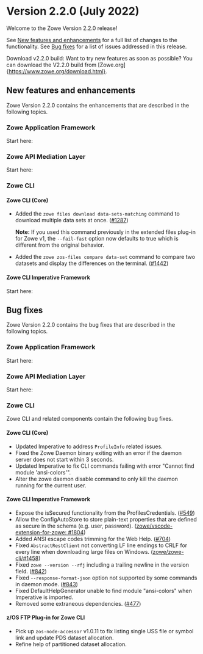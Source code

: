 # Version 2.2.0 (July 2022)

Welcome to the Zowe Version 2.2.0 release!

See [New features and enhancements](#new-features-and-enhancements) for a full list of changes to the functionality. See [Bug fixes](#bug-fixes) for a list of issues addressed in this release.

Download v2.2.0 build: Want to try new features as soon as possible? You can download the V2.2.0 build from [Zowe.org]{https://www.zowe.org/download.html}.


## New features and enhancements

Zowe Version 2.2.0 contains the enhancements that are described in the following topics.

### Zowe Application Framework

Start here:

### Zowe API Mediation Layer

Start here:
### Zowe CLI

#### Zowe CLI (Core)

-  Added the `zowe files download data-sets-matching` command to download multiple data sets at once. ([#1287](https://github.com/zowe/zowe-cli/issues/1287))

    **Note:** If you used this command previously in the extended files plug-in for Zowe v1, the `--fail-fast` option now defaults to true which is different from the original behavior.

- Added the `zowe zos-files compare data-set` command to compare two datasets and display the differences on the terminal. ([#1442](https://github.com/zowe/zowe-cli/issues/1442))

#### Zowe CLI Imperative Framework

Start here:

## Bug fixes

Zowe Version 2.2.0 contains the bug fixes that are described in the following topics.

### Zowe Application Framework

Start here:

### Zowe API Mediation Layer

Start here:
### Zowe CLI

Zowe CLI and related components contain the following bug fixes.

#### Zowe CLI (Core)

- Updated Imperative to address `ProfileInfo` related issues.
- Fixed the Zowe Daemon binary exiting with an error if the daemon server does not start within 3 seconds.
-  Updated Imperative to fix CLI commands failing with error "Cannot find module 'ansi-colors'".
- Alter the zowe daemon disable command to only kill the daemon running for the current user.
#### Zowe CLI Imperative Framework

- Expose the isSecured functionality from the ProfilesCredentials. ([#549](https://github.com/zowe/imperative/issues/549))
- Allow the ConfigAutoStore to store plain-text properties that are defined as secure in the schema (e.g. user, password). ([zowe/vscode-extension-for-zowe: #1804](https://github.com/zowe/vscode-extension-for-zowe/issues/1804))
- Added ANSI escape codes trimming for the Web Help. ([#704](https://github.com/zowe/imperative/issues/704))
- Fixed `AbstractRestClient` not converting LF line endings to CRLF for every line when downloading large files on Windows. ([zowe/zowe-cli/#1458](https://github.com/zowe/zowe-cli/issues/1458))
- Fixed `zowe --version --rfj` including a trailing newline in the version field. ([#842](https://github.com/zowe/imperative/issues/842))
- Fixed `--response-format-json` option not supported by some commands in daemon mode. ([#843](https://github.com/zowe/imperative/issues/843))
- Fixed DefaultHelpGenerator unable to find module "ansi-colors" when Imperative is imported.
- Removed some extraneous dependencies. ([#477](https://github.com/zowe/imperative/issues/477))


#### z/OS FTP Plug-in for Zowe CLI

- Pick up `zos-node-accessor` v1.0.11 to fix listing single USS file or symbol link and update PDS dataset allocation.
- Refine help of partitioned dataset allocation.
